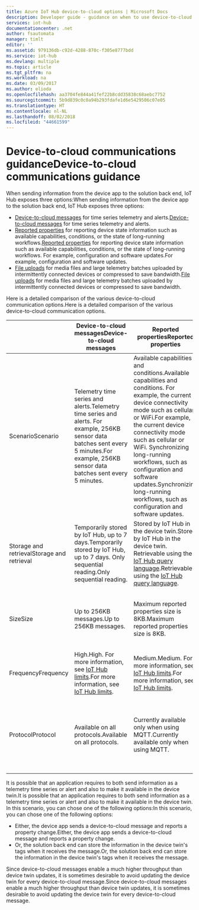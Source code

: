 ```yaml
---
title: Azure IoT Hub device-to-cloud options | Microsoft Docs
description: Developer guide - guidance on when to use device-to-cloud messages, reported properties, or file upload for cloud-to-device communications.
services: iot-hub
documentationcenter: .net
author: fsautomata
manager: timlt
editor: ''
ms.assetid: 979136db-c92d-4288-870c-f305e8777bdd
ms.service: iot-hub
ms.devlang: multiple
ms.topic: article
ms.tgt_pltfrm: na
ms.workload: na
ms.date: 03/09/2017
ms.author: elioda
ms.openlocfilehash: aa3704fe844a41fef22b8cdd35838c68aebc7752
ms.sourcegitcommit: 5b9d839c0c0a94b293fdafe1d6e5429506c07e05
ms.translationtype: HT
ms.contentlocale: nl-NL
ms.lasthandoff: 08/02/2018
ms.locfileid: "44661599"
---
```

# <a name="device-to-cloud-communications-guidance"></a><span data-ttu-id="0bde3-103">Device-to-cloud communications guidance</span><span class="sxs-lookup"><span data-stu-id="0bde3-103">Device-to-cloud communications guidance</span></span>
<span data-ttu-id="0bde3-104">When sending information from the device app to the solution back end, IoT Hub exposes three options:</span><span class="sxs-lookup"><span data-stu-id="0bde3-104">When sending information from the device app to the solution back end, IoT Hub exposes three options:</span></span>

* <span data-ttu-id="0bde3-105">[Device-to-cloud messages][lnk-d2c] for time series telemetry and alerts.</span><span class="sxs-lookup"><span data-stu-id="0bde3-105">[Device-to-cloud messages][lnk-d2c] for time series telemetry and alerts.</span></span>
* <span data-ttu-id="0bde3-106">[Reported properties][lnk-twins] for reporting device state information such as available capabilities, conditions, or the state of long-running workflows.</span><span class="sxs-lookup"><span data-stu-id="0bde3-106">[Reported properties][lnk-twins] for reporting device state information such as available capabilities, conditions, or the state of long-running workflows.</span></span> <span data-ttu-id="0bde3-107">For example, configuration and software updates.</span><span class="sxs-lookup"><span data-stu-id="0bde3-107">For example, configuration and software updates.</span></span>
* <span data-ttu-id="0bde3-108">[File uploads][lnk-fileupload] for media files and large telemetry batches uploaded by intermittently connected devices or compressed to save bandwidth.</span><span class="sxs-lookup"><span data-stu-id="0bde3-108">[File uploads][lnk-fileupload] for media files and large telemetry batches uploaded by intermittently connected devices or compressed to save bandwidth.</span></span>

<span data-ttu-id="0bde3-109">Here is a detailed comparison of the various device-to-cloud communication options.</span><span class="sxs-lookup"><span data-stu-id="0bde3-109">Here is a detailed comparison of the various device-to-cloud communication options.</span></span>

|  | <span data-ttu-id="0bde3-110">Device-to-cloud messages</span><span class="sxs-lookup"><span data-stu-id="0bde3-110">Device-to-cloud messages</span></span> | <span data-ttu-id="0bde3-111">Reported properties</span><span class="sxs-lookup"><span data-stu-id="0bde3-111">Reported properties</span></span> | <span data-ttu-id="0bde3-112">File uploads</span><span class="sxs-lookup"><span data-stu-id="0bde3-112">File uploads</span></span> |
| ---- | ------- | ---------- | ---- |
| <span data-ttu-id="0bde3-113">Scenario</span><span class="sxs-lookup"><span data-stu-id="0bde3-113">Scenario</span></span> | <span data-ttu-id="0bde3-114">Telemetry time series and alerts.</span><span class="sxs-lookup"><span data-stu-id="0bde3-114">Telemetry time series and alerts.</span></span> <span data-ttu-id="0bde3-115">For example, 256KB sensor data batches sent every 5 minutes.</span><span class="sxs-lookup"><span data-stu-id="0bde3-115">For example, 256KB sensor data batches sent every 5 minutes.</span></span> | <span data-ttu-id="0bde3-116">Available capabilities and conditions.</span><span class="sxs-lookup"><span data-stu-id="0bde3-116">Available capabilities and conditions.</span></span> <span data-ttu-id="0bde3-117">For example, the current device connectivity mode such as cellular or WiFi.</span><span class="sxs-lookup"><span data-stu-id="0bde3-117">For example, the current device connectivity mode such as cellular or WiFi.</span></span> <span data-ttu-id="0bde3-118">Synchronizing long-running workflows, such as configuration and software updates.</span><span class="sxs-lookup"><span data-stu-id="0bde3-118">Synchronizing long-running workflows, such as configuration and software updates.</span></span> | <span data-ttu-id="0bde3-119">Media files.</span><span class="sxs-lookup"><span data-stu-id="0bde3-119">Media files.</span></span> <span data-ttu-id="0bde3-120">Large (typically compressed) telemetry batches.</span><span class="sxs-lookup"><span data-stu-id="0bde3-120">Large (typically compressed) telemetry batches.</span></span> |
| <span data-ttu-id="0bde3-121">Storage and retrieval</span><span class="sxs-lookup"><span data-stu-id="0bde3-121">Storage and retrieval</span></span> | <span data-ttu-id="0bde3-122">Temporarily stored by IoT Hub, up to 7 days.</span><span class="sxs-lookup"><span data-stu-id="0bde3-122">Temporarily stored by IoT Hub, up to 7 days.</span></span> <span data-ttu-id="0bde3-123">Only sequential reading.</span><span class="sxs-lookup"><span data-stu-id="0bde3-123">Only sequential reading.</span></span> | <span data-ttu-id="0bde3-124">Stored by IoT Hub in the device twin.</span><span class="sxs-lookup"><span data-stu-id="0bde3-124">Stored by IoT Hub in the device twin.</span></span> <span data-ttu-id="0bde3-125">Retrievable using the [IoT Hub query language][lnk-query].</span><span class="sxs-lookup"><span data-stu-id="0bde3-125">Retrievable using the [IoT Hub query language][lnk-query].</span></span> | <span data-ttu-id="0bde3-126">Stored in user-provided Azure Storage account.</span><span class="sxs-lookup"><span data-stu-id="0bde3-126">Stored in user-provided Azure Storage account.</span></span> |
| <span data-ttu-id="0bde3-127">Size</span><span class="sxs-lookup"><span data-stu-id="0bde3-127">Size</span></span> | <span data-ttu-id="0bde3-128">Up to 256KB messages.</span><span class="sxs-lookup"><span data-stu-id="0bde3-128">Up to 256KB messages.</span></span> | <span data-ttu-id="0bde3-129">Maximum reported properties size is 8KB.</span><span class="sxs-lookup"><span data-stu-id="0bde3-129">Maximum reported properties size is 8KB.</span></span> | <span data-ttu-id="0bde3-130">Maximum file size supported by Azure Blob Storage.</span><span class="sxs-lookup"><span data-stu-id="0bde3-130">Maximum file size supported by Azure Blob Storage.</span></span> |
| <span data-ttu-id="0bde3-131">Frequency</span><span class="sxs-lookup"><span data-stu-id="0bde3-131">Frequency</span></span> | <span data-ttu-id="0bde3-132">High.</span><span class="sxs-lookup"><span data-stu-id="0bde3-132">High.</span></span> <span data-ttu-id="0bde3-133">For more information, see [IoT Hub limits][lnk-quotas].</span><span class="sxs-lookup"><span data-stu-id="0bde3-133">For more information, see [IoT Hub limits][lnk-quotas].</span></span> | <span data-ttu-id="0bde3-134">Medium.</span><span class="sxs-lookup"><span data-stu-id="0bde3-134">Medium.</span></span> <span data-ttu-id="0bde3-135">For more information, see [IoT Hub limits][lnk-quotas].</span><span class="sxs-lookup"><span data-stu-id="0bde3-135">For more information, see [IoT Hub limits][lnk-quotas].</span></span> | <span data-ttu-id="0bde3-136">Low.</span><span class="sxs-lookup"><span data-stu-id="0bde3-136">Low.</span></span> <span data-ttu-id="0bde3-137">For more information, see [IoT Hub limits][lnk-quotas].</span><span class="sxs-lookup"><span data-stu-id="0bde3-137">For more information, see [IoT Hub limits][lnk-quotas].</span></span> |
| <span data-ttu-id="0bde3-138">Protocol</span><span class="sxs-lookup"><span data-stu-id="0bde3-138">Protocol</span></span> | <span data-ttu-id="0bde3-139">Available on all protocols.</span><span class="sxs-lookup"><span data-stu-id="0bde3-139">Available on all protocols.</span></span> | <span data-ttu-id="0bde3-140">Currently available only when using MQTT.</span><span class="sxs-lookup"><span data-stu-id="0bde3-140">Currently available only when using MQTT.</span></span> | <span data-ttu-id="0bde3-141">Available when using any protocol, but requires HTTP on the device.</span><span class="sxs-lookup"><span data-stu-id="0bde3-141">Available when using any protocol, but requires HTTP on the device.</span></span> |

<span data-ttu-id="0bde3-142">It is possible that an application requires to both send information as a telemetry time series or alert and also to make it available in the device twin.</span><span class="sxs-lookup"><span data-stu-id="0bde3-142">It is possible that an application requires to both send information as a telemetry time series or alert and also to make it available in the device twin.</span></span> <span data-ttu-id="0bde3-143">In this scenario, you can chose one of the following options:</span><span class="sxs-lookup"><span data-stu-id="0bde3-143">In this scenario, you can chose one of the following options:</span></span>

* <span data-ttu-id="0bde3-144">Either, the device app sends a device-to-cloud message and reports a property change.</span><span class="sxs-lookup"><span data-stu-id="0bde3-144">Either, the device app sends a device-to-cloud message and reports a property change.</span></span> 
* <span data-ttu-id="0bde3-145">Or, the solution back end can store the information in the device twin's tags when it receives the message.</span><span class="sxs-lookup"><span data-stu-id="0bde3-145">Or, the solution back end can store the information in the device twin's tags when it receives the message.</span></span> 

<span data-ttu-id="0bde3-146">Since device-to-cloud messages enable a much higher throughput than device twin updates, it is sometimes desirable to avoid updating the device twin for every device-to-cloud message.</span><span class="sxs-lookup"><span data-stu-id="0bde3-146">Since device-to-cloud messages enable a much higher throughput than device twin updates, it is sometimes desirable to avoid updating the device twin for every device-to-cloud message.</span></span>


[lnk-twins]: iot-hub-devguide-device-twins.md
[lnk-fileupload]: iot-hub-devguide-file-upload.md
[lnk-quotas]: iot-hub-devguide-quotas-throttling.md
[lnk-query]: iot-hub-devguide-query-language.md
[lnk-d2c]: iot-hub-devguide-messaging.md#device-to-cloud-messages
